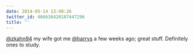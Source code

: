 ```yaml
---
date: 2014-05-14 13:49:26
twitter_id: 466636420187447296
title: ''
---
```


<!-- Tweet at https://twitter.com/statuses/466635542814146560 is either deleted or protected. -->

[@zkahn94](https://twitter.com/zkahn94) my wife got me [@harrys](https://twitter.com/harrys) a few weeks ago; great stuff. Definitely ones to study.
